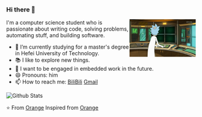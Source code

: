 
<!--
**XuYuQuan0713/XuYuQuan0713** is a ✨ _special_ ✨ repository because its `README.md` (this file) appears on your GitHub profile.

Here are some ideas to get you started:

- 🔭 I’m currently working on ...
- 🌱 I’m currently learning ...
- 👯 I’m looking to collaborate on ...
- 🤔 I’m looking for help with ...
- 💬 Ask me about ...
- 📫 How to reach me: ...
- 😄 Pronouns: ...
- ⚡ Fun fact: ...
-->


### Hi there 👋

<img width="35%" align="right" alt="Github" src="https://github.com/XuYuQuan0713/Picture/blob/main/rick.gif" />

I'm a computer science student who is passionate about writing code, solving problems, automating stuff, and building software.

- 🔭 I’m currently studying for a master's degree in Hefei University of Technology.
- 📚 I like to explore new things.
- 👯 I want to be engaged in embedded work in the future.
- 😄 Pronouns: him
- 📫 How to reach me: [BiliBili](https://space.bilibili.com/286892977) [Gmail](mailto:yqxu0713@gmail.com)

![Github Stats](https://github-readme-stats.vercel.app/api?username=yuquanXu&show_icons=true)

⭐️ From [Orange](https://github.com/XuYuQuan0713)
Inspired from [Orange](https://github.com/XuYuQuan0713)
